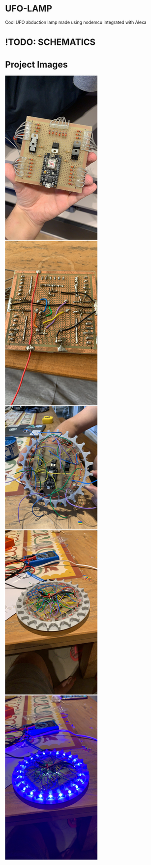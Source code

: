 # UFO-LAMP
Cool UFO abduction lamp made using nodemcu integrated with Alexa

# !TODO: SCHEMATICS

# Project Images

<img src="./images/20200317.1.JPG" width="300">

<img src="./images/20200317.2.JPG" width="300">

<img src="./images/20200317.3.JPG" width="300">

<img src="./images/20200317.4.JPG" width="300">

<img src="./images/20200317.5.JPG" width="300">
